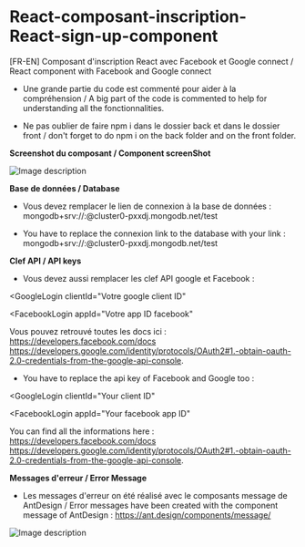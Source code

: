 # React-composant-inscription-React-sign-up-component
[FR-EN] Composant d'inscription React avec Facebook et Google connect / React component with Facebook and Google connect 

- Une grande partie du code est commenté pour aider à la compréhension / A big part of the code is commented to help for understanding all the fonctionnalities. 

- Ne pas oublier de faire npm i dans le dossier back et dans le dossier front / don't forget to do npm i on the back folder and on the front folder.

**Screenshot du composant / Component screenShot**
        
![Image description](https://zupimages.net/up/20/11/wd71.png)

**Base de données / Database**

- Vous devez remplacer le lien de connexion à la base de données : mongodb+srv://<Votre nom de compte>:<password>@cluster0-pxxdj.mongodb.net/test
  
- You have to replace the connexion link to the database with your link  : mongodb+srv://<Your username>:<password>@cluster0-pxxdj.mongodb.net/test
  
**Clef API / API keys**

- Vous devez aussi remplacer les clef API google et Facebook :

<GoogleLogin clientId="Votre google client ID"

<FacebookLogin appId="Votre app ID facebook"

Vous pouvez retrouvé toutes les docs ici : 
https://developers.facebook.com/docs 
https://developers.google.com/identity/protocols/OAuth2#1.-obtain-oauth-2.0-credentials-from-the-google-api-console.

- You have to replace the api key of Facebook and Google too :

<GoogleLogin clientId="Your client ID"

<FacebookLogin appId="Your facebook app ID"

You can find all the informations here : 
https://developers.facebook.com/docs  
https://developers.google.com/identity/protocols/OAuth2#1.-obtain-oauth-2.0-credentials-from-the-google-api-console.

**Messages d'erreur / Error Message**

- Les messages d'erreur on été réalisé avec le composants message de AntDesign / Error messages have been created with the component message of AntDesign : https://ant.design/components/message/

![Image description](https://zupimages.net/up/20/11/qb8g.png)


